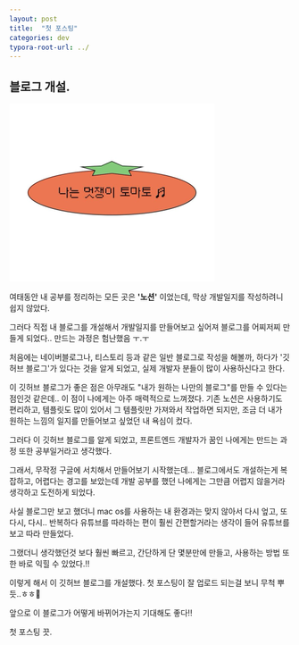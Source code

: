 ```yaml
---
layout: post
title:  "첫 포스팅"
categories: dev
typora-root-url: ../
---
```


## 블로그 개설.
<img src="/images/2025-01-15-first/tomato.jpeg" alt="tomato" style="zoom: 50%;" />

여태동안 내 공부를 정리하는 모든 곳은 **'노션'** 이었는데, 막상 개발일지를 작성하려니 쉽지 않았다.

그러다 직접 내 블로그를 개설해서 개발일지를 만들어보고 싶어져 
블로그를 어찌저찌 만들게 되었다.. 만드는 과정은 험난했음 ㅜ.ㅜ

처음에는 네이버블로그나, 티스토리 등과 같은 일반 블로그로 작성을 해볼까, 하다가 '깃허브 블로그'가 있다는 것을 알게 되었고, 실제 개발자 분들이 많이 사용하신다고 한다.

이 깃허브 블로그가 좋은 점은 아무래도 "내가 원하는 나만의 블로그"를 만들 수 있다는 점인것 같은데.. 이 점이 나에게는 아주 매력적으로 느껴졌다. 기존 노션은 사용하기도 편리하고, 템플릿도 많이 있어서 그 템플릿만 가져와서 작업하면 되지만, 조금 더 내가 원하는 느낌의 일지를 만들어보고 싶었던 내 욕심이 컸다.

그러다 이 깃허브 블로그를 알게 되었고, 프론트엔드 개발자가 꿈인 나에게는 만드는 과정 또한 공부일거라고 생각했다.

그래서, 무작정 구글에 서치해서 만들어보기 시작했는데... 블로그에서도 개설하는게 복잡하고, 어렵다는 경고를 보았는데 개발 공부를 했던 나에게는 그만큼 어렵지 않을거라 생각하고 도전하게 되었다. 

사실 블로그만 보고 했더니 mac os를 사용하는 내 환경과는 맞지 않아서 다시 엎고, 또 다시, 다시.. 반복하다 유튜브를 따라하는 편이 훨씬 간편할거라는 생각이 들어 유튜브를 보고 따라 만들었다.

그랬더니 생각했던것 보다 훨씬 빠르고, 간단하게 단 몇분만에 만들고, 사용하는 방법 또한 바로 익힐 수 있었다.!!



이렇게 해서 이 깃허브 블로그를 개설했다. 첫 포스팅이 잘 업로드 되는걸 보니 무척 뿌듯..ㅎㅎ🫠

앞으로 이 블로그가 어떻게 바뀌어가는지 기대해도 좋다!!

첫 포스팅 끗.
